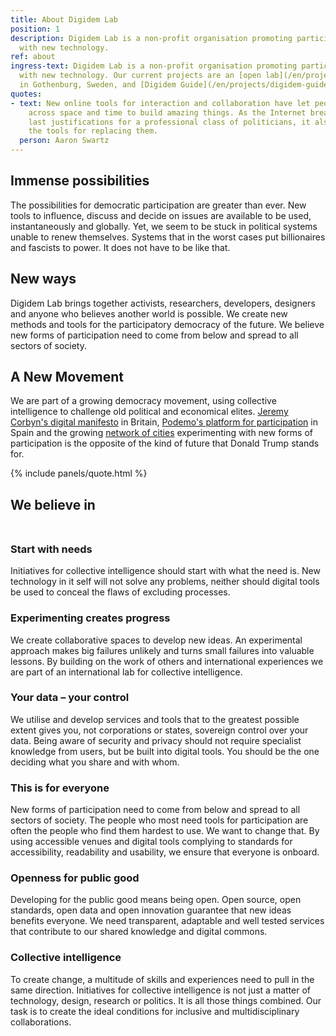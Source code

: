 ```yaml
---
title: About Digidem Lab
position: 1
description: Digidem Lab is a non-profit organisation promoting participatory democracy
  with new technology.
ref: about
ingress-text: Digidem Lab is a non-profit organisation promoting participatory democracy
  with new technology. Our current projects are an [open lab](/en/projects/digidem-open-lab)
  in Gothenburg, Sweden, and [Digidem Guide](/en/projects/digidem-guide).
quotes:
- text: New online tools for interaction and collaboration have let people come together
    across space and time to build amazing things. As the Internet breaks down the
    last justifications for a professional class of politicians, it also builds up
    the tools for replacing them.
  person: Aaron Swartz
---
```


## Immense possibilities
The possibilities for democratic participation are greater than ever. New tools to influence, discuss and decide on issues are available to be used, instantaneously and globally. Yet, we seem to be stuck in political systems unable to renew themselves. Systems that in the worst cases put billionaires and fascists to power. It does not have to be like that.

## New ways
Digidem Lab brings together activists, researchers, developers, designers and anyone who believes another world is possible. We create new methods and tools for the participatory democracy of the future. We believe new forms of participation need to come from below and spread to all sectors of society.

## A New Movement
We are part of a growing democracy movement, using collective intelligence to
challenge old political and economical elites.
[Jeremy Corbyn's digital manifesto](http://www.jeremyforlabour.com/digital_democracy_manifesto) in Britain,  [Podemo's platform for participation](https://plaza.podemos.info/) in Spain and the growing
[network of cities](http://democratic-cities.cc/) experimenting with new forms of participation is the opposite of the kind of future that Donald Trump stands for.

{% include panels/quote.html %}

<h2 style="float:none;width:auto;margin-bottom:3rem;" class=" text-center display-2"><span class="text-success bg-info">We believe in</span></h2>

### Start with needs
Initiatives for collective intelligence should start with what the need is. New technology in it self will not solve any problems, neither should digital tools be used to conceal the flaws of excluding processes.

### Experimenting creates progress
We create collaborative spaces to develop new ideas. An experimental approach makes big failures unlikely and turns small failures into valuable lessons. By building on the work of others and international experiences we are part of an international lab for collective intelligence.

### Your data – your control
We utilise and develop services and tools that to the greatest possible extent gives you, not corporations or states, sovereign control over your data. Being aware of security and privacy should not require specialist knowledge from users, but be built into digital tools. You should be the one deciding what you share and with whom.

### This is for everyone
New forms of participation need to come from below and spread to all sectors of society. The people who most need tools for participation are often the people who find them hardest to use. We want to change that. By using accessible venues and digital tools complying to standards for accessibility, readability and usability, we ensure that everyone is onboard.

### Openness for public good
Developing for the public good means being open. Open source, open standards, open data and open innovation guarantee that new ideas benefits everyone. We need transparent, adaptable and well tested services that contribute to our shared knowledge and digital commons.

### Collective intelligence
To create change, a multitude of skills and experiences need to pull in the same direction. Initiatives for collective intelligence is not just a matter of technology, design, research or politics. It is all those things combined. Our task is to create the ideal conditions for inclusive and multidisciplinary collaborations.
